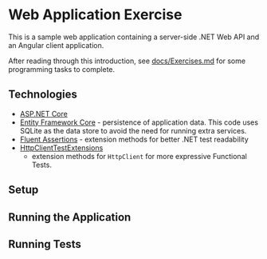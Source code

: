 # Web Application Exercise

This is a sample web application containing a server-side .NET Web API and 
an Angular client application.

After reading through this introduction, see [docs/Exercises.md](docs/Exercises.md) 
for some programming tasks to complete.

## Technologies

- [ASP.NET
  Core](https://docs.microsoft.com/en-us/aspnet/core/?view=aspnetcore-9.0)
- [Entity Framework Core](https://docs.microsoft.com/en-us/ef/core/) -
  persistence of application data.  This code uses SQLite as the data store to
  avoid the need for running extra services.
- [Fluent Assertions](https://fluentassertions.com/) - extension methods for
  better .NET test readability
- [HttpClientTestExtensions](https://github.com/ardalis/HttpClientTestExtensions)
  - extension methods for `HttpClient` for more expressive Functional Tests.

## Setup

## Running the Application

## Running Tests
